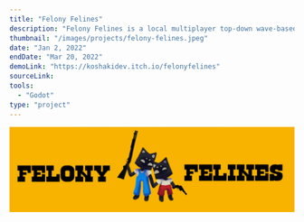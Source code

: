 ```yaml
---
title: "Felony Felines"
description: "Felony Felines is a local multiplayer top-down wave-based survival shooter in which 2 players fight an endless army of robots in the spirit of Box Head: 2-Play"
thumbnail: "/images/projects/felony-felines.jpeg"
date: "Jan 2, 2022"
endDate: "Mar 20, 2022"
demoLink: "https://koshakidev.itch.io/felonyfelines"
sourceLink:
tools:
  - "Godot"
type: "project"
---
```


![banner](/images/projects/felony-felines.jpeg)
